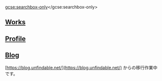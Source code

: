 <script>
  (function() {
    var cx = '015146854052709136786:kz90rgjywng';
    var gcse = document.createElement('script');
    gcse.type = 'text/javascript';
    gcse.async = true;
    gcse.src = 'https://cse.google.com/cse.js?cx=' + cx;
    var s = document.getElementsByTagName('script')[0];
    s.parentNode.insertBefore(gcse, s);
  })();
</script>
<gcse:searchbox-only></gcse:searchbox-only>

## [Works](works/)
## [Profile](profile/)
## [Blog](blog/)

[https://blog.unfindable.net/](https://blog.unfindable.net/) からの移行作業中です。
